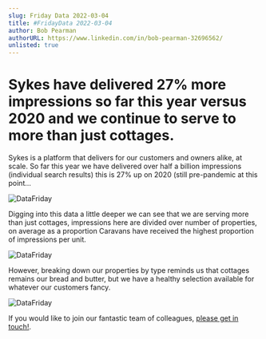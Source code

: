 ```yaml
---
slug: Friday Data 2022-03-04
title: #FridayData 2022-03-04
author: Bob Pearman
authorURL: https://www.linkedin.com/in/bob-pearman-32696562/
unlisted: true
---
```


# Sykes have delivered 27% more impressions so far this year versus 2020 and we continue to serve to more than just cottages.

Sykes is a platform that delivers for our customers and owners alike, at scale. So far this year we have delivered over half a billion impressions (individual search results) this is 27% up on 2020 (still pre-pandemic at this point… 

![DataFriday](/img/postimages/friday-data/20220304-1.png)

Digging into this data a little deeper we can see that we are serving more than just cottages, impressions here are divided over number of properties, on average as a proportion Caravans have received the highest proportion of impressions per unit.

![DataFriday](/img/postimages/friday-data/20220304-2.png)

However, breaking down our properties by type reminds us that cottages remains our bread and butter, but we have a healthy selection available for whatever our customers fancy.

![DataFriday](/img/postimages/friday-data/20220304-3.png)

If you would like to join our fantastic team of colleagues, [please get in touch!](https://www.sykescottages.co.uk/careers/).
